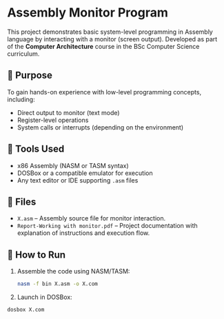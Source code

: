 # Assembly Monitor Program

This project demonstrates basic system-level programming in Assembly language by interacting with a monitor (screen output). Developed as part of the **Computer Architecture** course in the BSc Computer Science curriculum.

## 🧠 Purpose

To gain hands-on experience with low-level programming concepts, including:

- Direct output to monitor (text mode)
- Register-level operations
- System calls or interrupts (depending on the environment)

## 🧰 Tools Used

- x86 Assembly (NASM or TASM syntax)
- DOSBox or a compatible emulator for execution
- Any text editor or IDE supporting `.asm` files

## 📁 Files

- `X.asm` – Assembly source file for monitor interaction.
- `Report-Working with monitor.pdf` – Project documentation with explanation of instructions and execution flow.

## 🚀 How to Run

1. Assemble the code using NASM/TASM:
   ```bash
   nasm -f bin X.asm -o X.com
2. Launch in DOSBox:
  ```bash
  dosbox X.com
